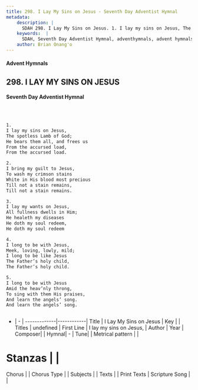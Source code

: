 ```yaml
---
title: 298. I Lay My Sins on Jesus - Seventh Day Adventist Hymnal
metadata:
    description: |
      SDAH 298. I Lay My Sins on Jesus. 1. I lay my sins on Jesus, The spotless Lamb of God; He bears them all, and frees us From the accursed load, From the accursed load.
    keywords:  |
      SDAH, Seventh Day Adventist Hymnal, adventhymnals, advent hymnals, I Lay My Sins on Jesus, I lay my sins on Jesus, 
    author: Brian Onang'o
---
```


#### Advent Hymnals
## 298. I LAY MY SINS ON JESUS
#### Seventh Day Adventist Hymnal

```txt



1.
I lay my sins on Jesus,
The spotless Lamb of God;
He bears them all, and frees us
From the accursed load,
From the accursed load.

2.
I bring my guilt to Jesus,
To wash my crimson stains
White in His blood most precious
Till not a stain remains,
Till not a stain remains.

3.
I lay my wants on Jesus,
All fullness dwells in Him;
He healeth my diseases
He doth my soul redeem,
He doth my soul redeem

4.
I long to be with Jesus,
Meek, loving, lowly, mild;
I long to be like Jesus
The Father’s holy child,
The Father’s holy child.

5.
I long to be with Jesus
Amid the heav’nly throng,
To sing with them His praises,
And learn the angels’ song.
And learn the angels’ song.



```

- |   -  |
-------------|------------|
Title | I Lay My Sins on Jesus |
Key |  |
Titles | undefined |
First Line | I lay my sins on Jesus, |
Author | 
Year | 
Composer|  |
Hymnal|  - |
Tune|  |
Metrical pattern | |
# Stanzas |  |
Chorus |  |
Chorus Type |  |
Subjects |  |
Texts |  |
Print Texts | 
Scripture Song |  |
  
